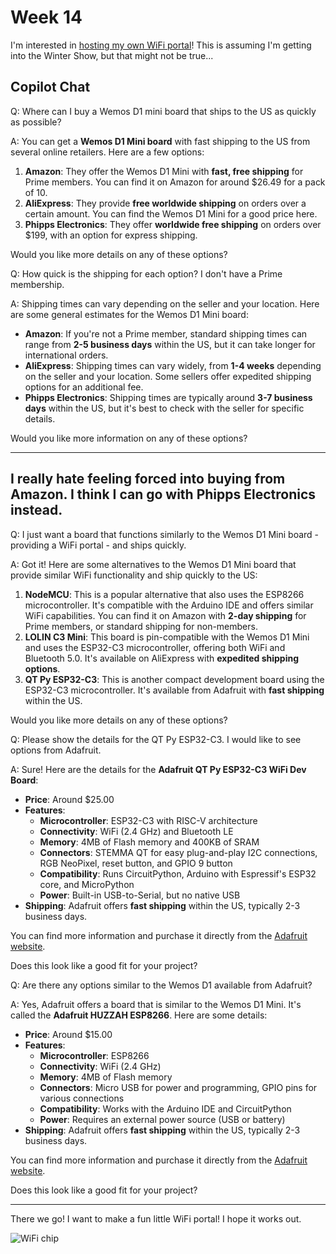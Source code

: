# Week 14

I'm interested in [hosting my own WiFi portal](https://www.are.na/block/22741173)! This is assuming I'm getting into the Winter Show, but that might not be true...


## Copilot Chat

Q: Where can I buy a Wemos D1 mini board that ships to the US as quickly as possible?

A: You can get a **Wemos D1 Mini board** with fast shipping to the US from several online retailers. Here are a few options:

1. **Amazon**: They offer the Wemos D1 Mini with **fast, free shipping** for Prime members. You can find it on Amazon for around $26.49 for a pack of 10.
2. **AliExpress**: They provide **free worldwide shipping** on orders over a certain amount. You can find the Wemos D1 Mini for a good price here.
3. **Phipps Electronics**: They offer **worldwide free shipping** on orders over $199, with an option for express shipping.

Would you like more details on any of these options?


Q: How quick is the shipping for each option? I don't have a Prime membership.

A: Shipping times can vary depending on the seller and your location. Here are some general estimates for the Wemos D1 Mini board:

- **Amazon**: If you're not a Prime member, standard shipping times can range from **2-5 business days** within the US, but it can take longer for international orders.
- **AliExpress**: Shipping times can vary widely, from **1-4 weeks** depending on the seller and your location. Some sellers offer expedited shipping options for an additional fee.
- **Phipps Electronics**: Shipping times are typically around **3-7 business days** within the US, but it's best to check with the seller for specific details.

Would you like more information on any of these options?

---

I really hate feeling forced into buying from Amazon. I think I can go with Phipps Electronics instead.
---

Q: I just want a board that functions similarly to the Wemos D1 Mini board - providing a WiFi portal - and ships quickly.

A: Got it! Here are some alternatives to the Wemos D1 Mini board that provide similar WiFi functionality and ship quickly to the US:

1. **NodeMCU**: This is a popular alternative that also uses the ESP8266 microcontroller. It's compatible with the Arduino IDE and offers similar WiFi capabilities. You can find it on Amazon with **2-day shipping** for Prime members, or standard shipping for non-members.
2. **LOLIN C3 Mini**: This board is pin-compatible with the Wemos D1 Mini and uses the ESP32-C3 microcontroller, offering both WiFi and Bluetooth 5.0. It's available on AliExpress with **expedited shipping options**.
3. **QT Py ESP32-C3**: This is another compact development board using the ESP32-C3 microcontroller. It's available from Adafruit with **fast shipping** within the US.

Would you like more details on any of these options?


Q: Please show the details for the QT Py ESP32-C3. I would like to see options from Adafruit.

A: Sure! Here are the details for the **Adafruit QT Py ESP32-C3 WiFi Dev Board**:

- **Price**: Around $25.00
- **Features**: 
  - **Microcontroller**: ESP32-C3 with RISC-V architecture
  - **Connectivity**: WiFi (2.4 GHz) and Bluetooth LE
  - **Memory**: 4MB of Flash memory and 400KB of SRAM
  - **Connectors**: STEMMA QT for easy plug-and-play I2C connections, RGB NeoPixel, reset button, and GPIO 9 button
  - **Compatibility**: Runs CircuitPython, Arduino with Espressif's ESP32 core, and MicroPython
  - **Power**: Built-in USB-to-Serial, but no native USB
- **Shipping**: Adafruit offers **fast shipping** within the US, typically 2-3 business days.

You can find more information and purchase it directly from the [Adafruit website](https://www.adafruit.com/product/5405).

Does this look like a good fit for your project?

Q: Are there any options similar to the Wemos D1 available from Adafruit?

A: Yes, Adafruit offers a board that is similar to the Wemos D1 Mini. It's called the **Adafruit HUZZAH ESP8266**. Here are some details:

- **Price**: Around $15.00
- **Features**:
  - **Microcontroller**: ESP8266
  - **Connectivity**: WiFi (2.4 GHz)
  - **Memory**: 4MB of Flash memory
  - **Connectors**: Micro USB for power and programming, GPIO pins for various connections
  - **Compatibility**: Works with the Arduino IDE and CircuitPython
  - **Power**: Requires an external power source (USB or battery)
- **Shipping**: Adafruit offers **fast shipping** within the US, typically 2-3 business days.

You can find more information and purchase it directly from the [Adafruit website](https://www.adafruit.com/product/3215).

Does this look like a good fit for your project?

---

There we go! I want to make a fun little WiFi portal! I hope it works out.

![WiFi chip](https://enderversing.github.io/itp-blog/assets/img/week14/portal.png)

